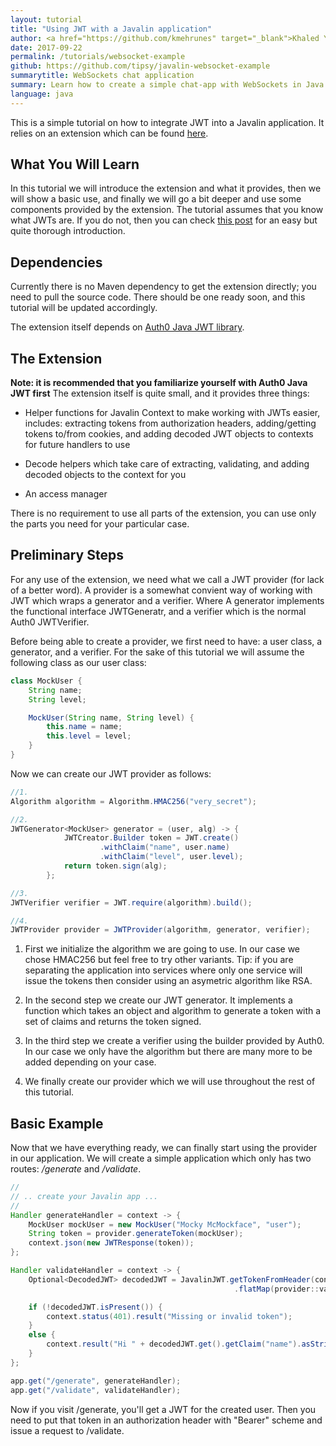 ```yaml
---
layout: tutorial
title: "Using JWT with a Javalin application"
author: <a href="https://github.com/kmehrunes" target="_blank">Khaled Y.M.</a>
date: 2017-09-22
permalink: /tutorials/websocket-example
github: https://github.com/tipsy/javalin-websocket-example
summarytitle: WebSockets chat application
summary: Learn how to create a simple chat-app with WebSockets in Java
language: java
---
```


This is a simple tutorial on how to integrate JWT into a Javalin application. 
It relies on an extension which can be found [here](https://github.com/kmehrunes/javalin-jwt).

## What You Will Learn
In this tutorial we will introduce the extension and what it provides, then we will 
show a basic use, and finally we will go a bit deeper and use some components 
provided by the extension. The tutorial assumes that you know what JWTs are. If you 
do not, then you can check [this post](https://jwt.io/introduction/) for an easy but 
quite thorough introduction.

## Dependencies
Currently there is no Maven dependency to get the extension directly; you need to 
pull the source code. There should be one ready soon, and this tutorial will be 
updated accordingly.

The extension itself depends on [Auth0 Java JWT library](https://github.com/auth0/java-jwt).

## The Extension
**Note: it is recommended that you familiarize yourself with Auth0 Java JWT first**
The extension itself is quite small, and it provides three things:
- Helper functions for Javalin Context to make working with JWTs easier, 
includes: extracting tokens from authorization headers, adding/getting tokens 
to/from cookies, and adding decoded JWT objects to contexts for future handlers 
to use

- Decode helpers which take care of extracting, validating, and adding decoded 
objects to the context for you

- An access manager

There is no requirement to use all parts of the extension, you can use only 
the parts you need for your particular case.

## Preliminary Steps
For any use of the extension, we need what we call a JWT provider (for lack of
a better word). A provider is a somewhat convient way of working with JWT which 
wraps a generator and a verifier. Where A generator implements the functional 
interface JWTGeneratr, and a verifier which is the normal Auth0 JWTVerifier.

Before being able to create a provider, we first need to have: a user class,
a generator, and a verifier. For the sake of this tutorial we will assume the 
following class as our user class:
```java
class MockUser {
    String name;
    String level;

    MockUser(String name, String level) {
        this.name = name;
        this.level = level;
    }
}
```

Now we can create our JWT provider as follows:
```java
//1.
Algorithm algorithm = Algorithm.HMAC256("very_secret");

//2.
JWTGenerator<MockUser> generator = (user, alg) -> {
            JWTCreator.Builder token = JWT.create()
                    .withClaim("name", user.name)
                    .withClaim("level", user.level);
            return token.sign(alg);
        };

//3.
JWTVerifier verifier = JWT.require(algorithm).build();

//4.
JWTProvider provider = JWTProvider(algorithm, generator, verifier);
```
1) First we initialize the algorithm we are going to use. In our 
case we chose HMAC256 but feel free to try other variants. Tip: 
if you are separating the application into services where only 
one service will issue the tokens then consider using an asymetric 
algorithm like RSA.

2) In the second step we create our JWT generator. It implements 
a function which takes an object and algorithm to generate a token 
with a set of claims and returns the token signed.

3) In the third step we create a verifier using the builder 
provided by Auth0. In our case we only have the algorithm 
but there are many more to be added depending on your case.

4) We finally create our provider which we will use throughout the 
rest of this tutorial.

## Basic Example
Now that we have everything ready, we can finally start using 
the provider in our application. We will create a simple application 
which only has two routes: */generate* and */validate*.

```java
//
// .. create your Javalin app ...
//
Handler generateHandler = context -> {
    MockUser mockUser = new MockUser("Mocky McMockface", "user");
    String token = provider.generateToken(mockUser);
    context.json(new JWTResponse(token));
};

Handler validateHandler = context -> {
    Optional<DecodedJWT> decodedJWT = JavalinJWT.getTokenFromHeader(context)
                                                  .flatMap(provider::validateToken);

    if (!decodedJWT.isPresent()) {
        context.status(401).result("Missing or invalid token");
    }
    else {
        context.result("Hi " + decodedJWT.get().getClaim("name").asString());
    }
};

app.get("/generate", generateHandler);
app.get("/validate", validateHandler);
```

Now if you visit /generate, you'll get a JWT for the created user. Then you 
need to put that token in an authorization header with "Bearer" scheme and 
issue a request to /validate.

